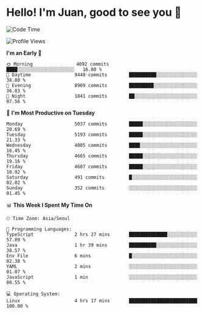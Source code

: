 # Hello! I'm Juan, good to see you 👋

<!--
**Y-k-Y/Y-k-Y** is a ✨ _special_ ✨ repository because its `README.md` (this file) appears on your GitHub profile.

Here are some ideas to get you started:

- 🔭 I’m currently working on ...
- 🌱 I’m currently learning ...
- 👯 I’m looking to collaborate on ...
- 🤔 I’m looking for help with ...
- 💬 Ask me about ...
- 📫 How to reach me: ...
- 😄 Pronouns: ...
- ⚡ Fun fact: ...
-->
<!--
![Profile views](https://gpvc.arturio.dev/Y-k-Y)

[![Omid Nikrah StackOverflow](https://github-readme-stackoverflow.vercel.app/?userID=9517076)](https://stackoverflow.com/users/9517076/i-have-10-fingers)
-->

<!--START_SECTION:waka-->
![Code Time](http://img.shields.io/badge/Code%20Time-1%2C777%20hrs%209%20mins-blue)

![Profile Views](http://img.shields.io/badge/Profile%20Views-0-blue)

**I'm an Early 🐤** 

```text
🌞 Morning                4092 commits        ████░░░░░░░░░░░░░░░░░░░░░   16.80 % 
🌆 Daytime                9448 commits        ██████████░░░░░░░░░░░░░░░   38.80 % 
🌃 Evening                8969 commits        █████████░░░░░░░░░░░░░░░░   36.83 % 
🌙 Night                  1841 commits        ██░░░░░░░░░░░░░░░░░░░░░░░   07.56 % 
```
📅 **I'm Most Productive on Tuesday** 

```text
Monday                   5037 commits        █████░░░░░░░░░░░░░░░░░░░░   20.69 % 
Tuesday                  5193 commits        █████░░░░░░░░░░░░░░░░░░░░   21.33 % 
Wednesday                4005 commits        ████░░░░░░░░░░░░░░░░░░░░░   16.45 % 
Thursday                 4665 commits        █████░░░░░░░░░░░░░░░░░░░░   19.16 % 
Friday                   4607 commits        █████░░░░░░░░░░░░░░░░░░░░   18.92 % 
Saturday                 491 commits         █░░░░░░░░░░░░░░░░░░░░░░░░   02.02 % 
Sunday                   352 commits         ░░░░░░░░░░░░░░░░░░░░░░░░░   01.45 % 
```


📊 **This Week I Spent My Time On** 

```text
🕑︎ Time Zone: Asia/Seoul

💬 Programming Languages: 
TypeScript               2 hrs 27 mins       ██████████████░░░░░░░░░░░   57.09 % 
Java                     1 hr 39 mins        ██████████░░░░░░░░░░░░░░░   38.57 % 
Env File                 6 mins              █░░░░░░░░░░░░░░░░░░░░░░░░   02.38 % 
YAML                     2 mins              ░░░░░░░░░░░░░░░░░░░░░░░░░   01.07 % 
JavaScript               1 min               ░░░░░░░░░░░░░░░░░░░░░░░░░   00.55 % 

💻 Operating System: 
Linux                    4 hrs 17 mins       █████████████████████████   100.00 % 
```


<!--END_SECTION:waka-->
